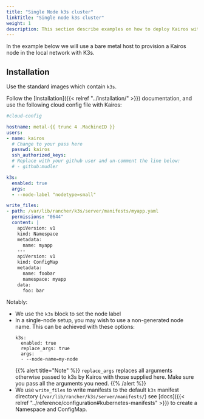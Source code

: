 ```yaml
---
title: "Single Node k3s cluster"
linkTitle: "Single node k3s cluster"
weight: 1
description: This section describe examples on how to deploy Kairos with k3s as a single-node cluster
---
```


In the example below we will use a bare metal host to provision a Kairos node in the local network with K3s.

## Installation

Use the standard images which contain `k3s`.

Follow the [Installation]({{< relref "../installation/" >}}) documentation, and use the following cloud config file with Kairos:

```yaml
#cloud-config

hostname: metal-{{ trunc 4 .MachineID }}
users:
- name: kairos
  # Change to your pass here
  passwd: kairos
  ssh_authorized_keys:
  # Replace with your github user and un-comment the line below:
  # - github:mudler

k3s:
  enabled: true
  args:
  - --node-label "nodetype=small"

write_files:
- path: /var/lib/rancher/k3s/server/manifests/myapp.yaml
  permissions: "0644"
  content: |
    apiVersion: v1
    kind: Namespace
    metadata:
      name: myapp
    ---
    apiVersion: v1
    kind: ConfigMap
    metadata:
      name: foobar
      namespace: myapp
    data:
      foo: bar
```

Notably:

- We use the `k3s` block to set the node label
- In a single-node setup, you may wish to use a non-generated node name. This can be achieved with these options:
  ```
  k3s:
    enabled: true
    replace_args: true
    args:
    - --node-name=my-node
  ```
  {{% alert title="Note" %}}
  `replace_args` replaces all arguments otherwise passed to k3s by Kairos with those supplied here. Make sure you pass all the arguments you need.
  {{% /alert %}}
- We use `write_files` to write manifests to the default `k3s` manifest directory (`/var/lib/rancher/k3s/server/manifests/`) see [docs]({{< relref "../reference/configuration#kubernetes-manifests" >}}) to create a Namespace and ConfigMap.
